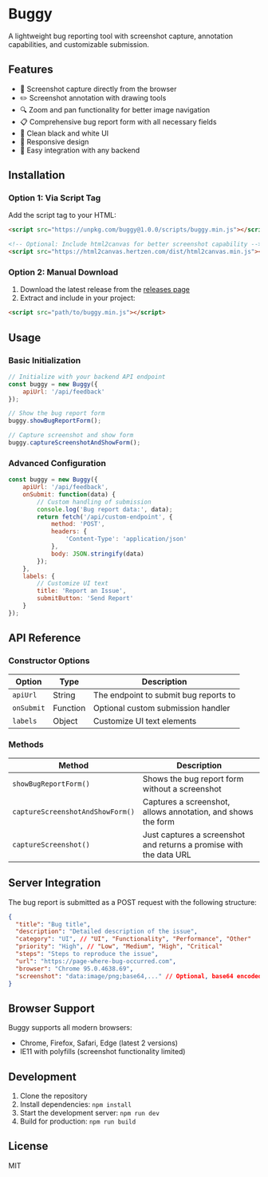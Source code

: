 # Buggy

A lightweight bug reporting tool with screenshot capture, annotation capabilities, and customizable submission.

## Features

- 📸 Screenshot capture directly from the browser
- ✏️ Screenshot annotation with drawing tools
- 🔍 Zoom and pan functionality for better image navigation
- 📋 Comprehensive bug report form with all necessary fields
- 🎨 Clean black and white UI
- 📱 Responsive design
- 🔌 Easy integration with any backend

## Installation

### Option 1: Via Script Tag

Add the script tag to your HTML:

```html
<script src="https://unpkg.com/buggy@1.0.0/scripts/buggy.min.js"></script>

<!-- Optional: Include html2canvas for better screenshot capability -->
<script src="https://html2canvas.hertzen.com/dist/html2canvas.min.js"></script>
```

### Option 2: Manual Download

1. Download the latest release from the [releases page](https://github.com/yourusername/buggy/releases)
2. Extract and include in your project:

```html
<script src="path/to/buggy.min.js"></script>
```

## Usage

### Basic Initialization

```javascript
// Initialize with your backend API endpoint
const buggy = new Buggy({
    apiUrl: '/api/feedback'
});

// Show the bug report form
buggy.showBugReportForm();

// Capture screenshot and show form
buggy.captureScreenshotAndShowForm();
```

### Advanced Configuration

```javascript
const buggy = new Buggy({
    apiUrl: '/api/feedback',
    onSubmit: function(data) {
        // Custom handling of submission
        console.log('Bug report data:', data);
        return fetch('/api/custom-endpoint', {
            method: 'POST',
            headers: {
                'Content-Type': 'application/json'
            },
            body: JSON.stringify(data)
        });
    },
    labels: {
        // Customize UI text
        title: 'Report an Issue',
        submitButton: 'Send Report'
    }
});
```

## API Reference

### Constructor Options

| Option | Type | Description |
|--------|------|-------------|
| `apiUrl` | String | The endpoint to submit bug reports to |
| `onSubmit` | Function | Optional custom submission handler |
| `labels` | Object | Customize UI text elements |

### Methods

| Method | Description |
|--------|-------------|
| `showBugReportForm()` | Shows the bug report form without a screenshot |
| `captureScreenshotAndShowForm()` | Captures a screenshot, allows annotation, and shows the form |
| `captureScreenshot()` | Just captures a screenshot and returns a promise with the data URL |

## Server Integration

The bug report is submitted as a POST request with the following structure:

```json
{
  "title": "Bug title",
  "description": "Detailed description of the issue",
  "category": "UI", // "UI", "Functionality", "Performance", "Other"
  "priority": "High", // "Low", "Medium", "High", "Critical"
  "steps": "Steps to reproduce the issue",
  "url": "https://page-where-bug-occurred.com",
  "browser": "Chrome 95.0.4638.69",
  "screenshot": "data:image/png;base64,..." // Optional, base64 encoded
}
```

## Browser Support

Buggy supports all modern browsers:
- Chrome, Firefox, Safari, Edge (latest 2 versions)
- IE11 with polyfills (screenshot functionality limited)

## Development

1. Clone the repository
2. Install dependencies: `npm install`
3. Start the development server: `npm run dev`
4. Build for production: `npm run build`

## License

MIT 